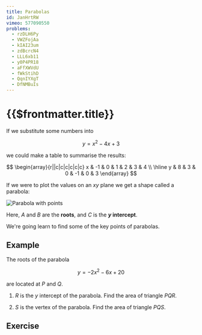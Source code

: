 ```yaml
---
title: Parabolas
id: JanHrtRW
vimeo: 577090550
problems:
  - rzDLH6Py
  - VWZFojAa
  - kIAI23um
  - zdBcrcN4
  - LLL6xb11
  - y0P4PR18
  - aFfXWVdU
  - fWkStihD
  - QqnIYXgT
  - DfNMBuIs
---
```


# {{$frontmatter.title}}

If we substitute some numbers into

$$
y = x^2 - 4x + 3
$$

we could make a table to summarise the results:

$$
\begin{array}{r||c|c|c|c|c|c}
x & -1 & 0 & 1 & 2 & 3 & 4 \\ \hline
y & 8 & 3 & 0 & -1 & 0 & 3
\end{array}
$$

If we were to plot the values on an $xy$ plane we get a shape called a parabola:

<!-- <geogebra id="vj9tt7ft" class="my-5"></geogebra> -->

![Parabola with points](/img/learn/parabolas-03.svg)

Here, $A$ and $B$ are the **roots**, and $C$ is the **${y}$ intercept**.

We're going learn to find some of the key points of parabolas.

## Example

<Example :id="$frontmatter.vimeo">

The roots of the parabola

$$
y = -2x^2 - 6x + 20
$$

are located at $P$ and $Q$.

1.  $R$ is the $y$ intercept of the parabola. Find the area of triangle $PQR$.

1.  $S$ is the vertex of the parabola. Find the area of triangle $PQS$.

</Example>

## Exercise

<Exercise :id="$frontmatter.id" />
